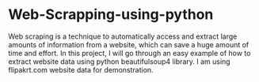 # Web-Scrapping-using-python
Web scraping is a technique to automatically access and extract large amounts of information from a website, which can save a huge amount of time and effort.
In this project, I will go through an easy example of how to extract website data using python beautifulsoup4 library. I am using flipakrt.com website data for demonstration.
